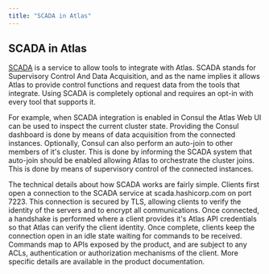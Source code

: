 ```yaml
---
title: "SCADA in Atlas"
---
```

## SCADA in Atlas

[SCADA](https://scada.hashicorp.com) is a service to allow tools to
integrate with Atlas. SCADA stands for Supervisory Control And Data
Acquisition, and as the name implies it allows Atlas to provide control
functions and request data from the tools that integrate. Using SCADA is
completely optional and requires an opt-in with every tool that supports
it.

For example, when SCADA integration is enabled in Consul the Atlas Web
UI can be used to inspect the current cluster state. Providing the
Consul dashboard is done by means of data acquisition from the connected
instances. Optionally, Consul can also perform an auto-join to other
members of it's cluster. This is done by informing the SCADA system that
auto-join should be enabled allowing Atlas to orchestrate the cluster
joins. This is done by means of supervisory control of the connected
instances.

The technical details about how SCADA works are fairly simple. Clients
first open a connection to the SCADA service at scada.hashicorp.com on
port 7223. This connection is secured by TLS, allowing clients to verify
the identity of the servers and to encrypt all communications. Once
connected, a handshake is performed where a client provides it's Atlas
API credentials so that Atlas can verify the client identity. Once
complete, clients keep the connection open in an idle state waiting for
commands to be received. Commands map to APIs exposed by the product,
and are subject to any ACLs, authentication or authorization mechanisms
of the client. More specific details are available in the product
documentation.

